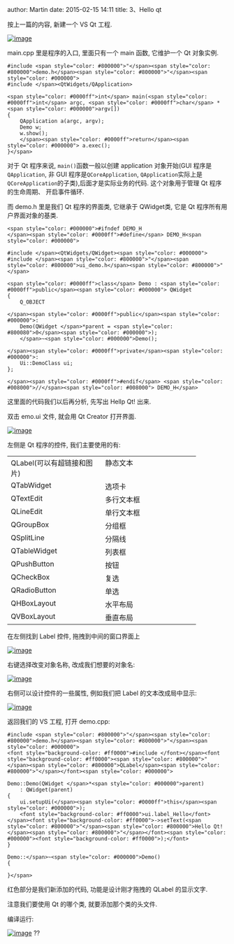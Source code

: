 author: Martin
date: 2015-02-15 14:11
title: 3、Hello qt

按上一篇的内容, 新建一个 VS Qt 工程.

[![image](http://www.smallcpp.com/wp-content/uploads/2015/02/image_thumb16.png)](http://www.smallcpp.com/wp-content/uploads/2015/02/image16.png)

main.cpp 里是程序的入口, 里面只有一个 main 函数, 它维护一个 Qt 对象实例.

    #include <span style="color: #800000">"</span><span style="color: #800000">demo.h</span><span style="color: #800000">"</span><span style="color: #000000">
    #include </span><QtWidgets/QApplication>

    <span style="color: #0000ff">int</span> main(<span style="color: #0000ff">int</span> argc, <span style="color: #0000ff">char</span> *<span style="color: #000000">argv[])
    {
        QApplication a(argc, argv);
        Demo w;
        w.show();
        </span><span style="color: #0000ff">return</span><span style="color: #000000"> a.exec();
    }</span>




对于 Qt 程序来说, `main()`函数一般以创建 application 对象开始(GUI 程序是`QApplication`, 非 GUI 程序是`QCoreApplication`, `QApplication`实际上是`QCoreApplication`的子类),后面才是实际业务的代码. 这个对象用于管理 Qt 程序的生命周期、 开启事件循环.







而 demo.h 里是我们 Qt 程序的界面类, 它继承于 QWidget类, 它是 Qt 程序所有用户界面对象的基类.




    <span style="color: #000000">#ifndef DEMO_H
    </span><span style="color: #0000ff">#define</span> DEMO_H<span style="color: #000000">

    #include </span><QtWidgets/QWidget><span style="color: #000000">
    #include </span><span style="color: #800000">"</span><span style="color: #800000">ui_demo.h</span><span style="color: #800000">"</span>

    <span style="color: #0000ff">class</span> Demo : <span style="color: #0000ff">public</span><span style="color: #000000"> QWidget
    {
        Q_OBJECT

    </span><span style="color: #0000ff">public</span><span style="color: #000000">:
        Demo(QWidget </span>*parent = <span style="color: #800080">0</span><span style="color: #000000">);
        </span>~<span style="color: #000000">Demo();

    </span><span style="color: #0000ff">private</span><span style="color: #000000">:
        Ui::DemoClass ui;
    };

    </span><span style="color: #0000ff">#endif</span> <span style="color: #008000">//</span><span style="color: #008000"> DEMO_H</span>




这里面的代码我们以后再分析, 先写出 Hellp Qt! 出来.







双击 emo.ui 文件, 就会用 Qt Creator 打开界面.




[![image](http://www.smallcpp.com/wp-content/uploads/2015/02/image_thumb17.png)](http://www.smallcpp.com/wp-content/uploads/2015/02/image17.png)







左侧是 Qt 程序的控件, 我们主要使用的有:





<table cellpadding="2" cellspacing="0" border="0" width="400" >
<tbody >
<tr >

<td width="200" valign="top" >QLabel(可以有超链接和图片)
</td>

<td width="200" valign="top" >静态文本
</td></tr>
<tr >

<td width="200" valign="top" >QTabWidget
</td>

<td width="200" valign="top" >选项卡
</td></tr>
<tr >

<td width="200" valign="top" >QTextEdit
</td>

<td width="200" valign="top" >多行文本框
</td></tr>
<tr >

<td width="200" valign="top" >QLineEdit
</td>

<td width="200" valign="top" >单行文本框
</td></tr>
<tr >

<td width="200" valign="top" >QGroupBox
</td>

<td width="200" valign="top" >分组框
</td></tr>
<tr >

<td width="200" valign="top" >QSplitLine
</td>

<td width="200" valign="top" >分隔线
</td></tr>
<tr >

<td width="200" valign="top" >QTableWidget
</td>

<td width="200" valign="top" >列表框
</td></tr>
<tr >

<td width="200" valign="top" >QPushButton
</td>

<td width="200" valign="top" >按钮
</td></tr>
<tr >

<td width="200" valign="top" >QCheckBox
</td>

<td width="200" valign="top" >复选
</td></tr>
<tr >

<td width="200" valign="top" >QRadioButton
</td>

<td width="200" valign="top" >单选
</td></tr>
<tr >

<td width="200" valign="top" >QHBoxLayout
</td>

<td width="200" valign="top" >水平布局
</td></tr>
<tr >

<td width="200" valign="top" >QVBoxLayout
</td>

<td width="200" valign="top" >垂直布局
</td></tr></tbody></table>




在左侧找到 Label 控件, 拖拽到中间的窗口界面上




[![image](http://www.smallcpp.com/wp-content/uploads/2015/02/image_thumb18.png)](http://www.smallcpp.com/wp-content/uploads/2015/02/image18.png)







右键选择改变对象名称, 改成我们想要的对象名:




[![image](http://www.smallcpp.com/wp-content/uploads/2015/02/image_thumb19.png)](http://www.smallcpp.com/wp-content/uploads/2015/02/image19.png)







右侧可以设计控件的一些属性, 例如我们把 Label 的文本改成局中显示:




[![image](http://www.smallcpp.com/wp-content/uploads/2015/02/image_thumb20.png)](http://www.smallcpp.com/wp-content/uploads/2015/02/image20.png)







返回我们的 VS 工程, 打开 demo.cpp:




    #include <span style="color: #800000">"</span><span style="color: #800000">demo.h</span><span style="color: #800000">"</span><span style="color: #000000">
    <font style="background-color: #ff0000">#include </font></span><font style="background-color: #ff0000"><span style="color: #800000">"</span><span style="color: #800000">QLabel</span><span style="color: #800000">"</span></font><span style="color: #000000">

    Demo::Demo(QWidget </span>*<span style="color: #000000">parent)
        : QWidget(parent)
    {
        ui.setupUi(</span><span style="color: #0000ff">this</span><span style="color: #000000">);
        <font style="background-color: #ff0000">ui.label_Hello</font></span><font style="background-color: #ff0000">->setText(<span style="color: #800000">"</span><span style="color: #800000">Hello Qt!</span><span style="color: #800000">"</span></font><span style="color: #000000"><font style="background-color: #ff0000">);</font>
    }

    Demo::</span>~<span style="color: #000000">Demo()
    {

    }</span>







红色部分是我们新添加的代码, 功能是设计刚才拖拽的 QLabel 的显示文字.




注意我们要使用 Qt 的哪个类, 就要添加那个类的头文件.







编译运行:




[![image](http://www.smallcpp.com/wp-content/uploads/2015/02/image_thumb21.png)](http://www.smallcpp.com/wp-content/uploads/2015/02/image21.png)
??
